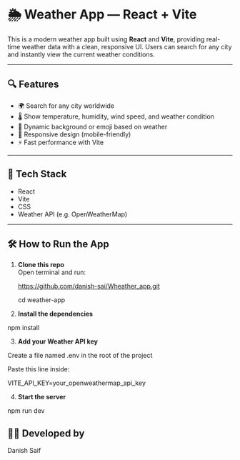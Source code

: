 # 🌦️ Weather App — React + Vite

This is a modern weather app built using **React** and **Vite**, providing real-time weather data with a clean, responsive UI. Users can search for any city and instantly view the current weather conditions.

---

## 🔍 Features

- 🌍 Search for any city worldwide
- 🌡️ Show temperature, humidity, wind speed, and weather condition
- 📸 Dynamic background or emoji based on weather
- 📱 Responsive design (mobile-friendly)
- ⚡ Fast performance with Vite

---

## 🚀 Tech Stack

- React
- Vite
- CSS
- Weather API (e.g. OpenWeatherMap)

---

## 🛠️ How to Run the App

1. **Clone this repo**  
   Open terminal and run:

   https://github.com/danish-sai/Wheather_app.git

   cd weather-app

2. **Install the dependencies**

npm install

3. **Add your Weather API key**

Create a file named .env in the root of the project

Paste this line inside:

VITE_API_KEY=your_openweathermap_api_key


4. **Start the server**

npm run dev


## 🙋‍♂️ Developed by
Danish Saif
